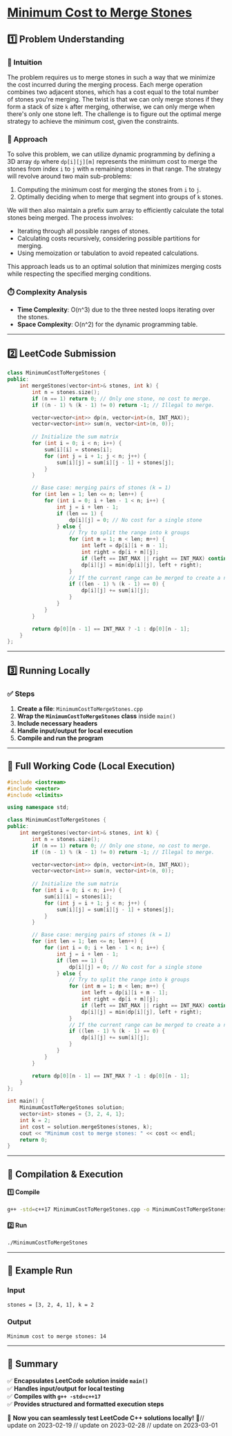 # **[Minimum Cost to Merge Stones](https://leetcode.com/problems/minimum-cost-to-merge-stones/description/)**  

## **1️⃣ Problem Understanding**  
### **📌 Intuition**  
The problem requires us to merge stones in such a way that we minimize the cost incurred during the merging process. Each merge operation combines two adjacent stones, which has a cost equal to the total number of stones you're merging. The twist is that we can only merge stones if they form a stack of size `k` after merging, otherwise, we can only merge when there's only one stone left. The challenge is to figure out the optimal merge strategy to achieve the minimum cost, given the constraints.

### **🚀 Approach**  
To solve this problem, we can utilize dynamic programming by defining a 3D array `dp` where `dp[i][j][m]` represents the minimum cost to merge the stones from index `i` to `j` with `m` remaining stones in that range. The strategy will revolve around two main sub-problems:
1. Computing the minimum cost for merging the stones from `i` to `j`.
2. Optimally deciding when to merge that segment into groups of `k` stones.

We will then also maintain a prefix sum array to efficiently calculate the total stones being merged. The process involves:
- Iterating through all possible ranges of stones.
- Calculating costs recursively, considering possible partitions for merging.
- Using memoization or tabulation to avoid repeated calculations.

This approach leads us to an optimal solution that minimizes merging costs while respecting the specified merging conditions.

### **⏱️ Complexity Analysis**  
- **Time Complexity**: O(n^3) due to the three nested loops iterating over the stones.
- **Space Complexity**: O(n^2) for the dynamic programming table.

---  

## **2️⃣ LeetCode Submission**  
```cpp
class MinimumCostToMergeStones {
public:
    int mergeStones(vector<int>& stones, int k) {
        int n = stones.size();
        if (n == 1) return 0; // Only one stone, no cost to merge.
        if ((n - 1) % (k - 1) != 0) return -1; // Illegal to merge.

        vector<vector<int>> dp(n, vector<int>(n, INT_MAX));
        vector<vector<int>> sum(n, vector<int>(n, 0));
        
        // Initialize the sum matrix
        for (int i = 0; i < n; i++) {
            sum[i][i] = stones[i];
            for (int j = i + 1; j < n; j++) {
                sum[i][j] = sum[i][j - 1] + stones[j];
            }
        }

        // Base case: merging pairs of stones (k = 1)
        for (int len = 1; len <= n; len++) {
            for (int i = 0; i + len - 1 < n; i++) {
                int j = i + len - 1;
                if (len == 1) {
                    dp[i][j] = 0; // No cost for a single stone
                } else {
                    // Try to split the range into k groups
                    for (int m = 1; m < len; m++) {
                        int left = dp[i][i + m - 1];
                        int right = dp[i + m][j];
                        if (left == INT_MAX || right == INT_MAX) continue; // Avoid unfeasible cases
                        dp[i][j] = min(dp[i][j], left + right);
                    }
                    // If the current range can be merged to create a new stone
                    if ((len - 1) % (k - 1) == 0) {
                        dp[i][j] += sum[i][j];
                    }
                }
            }
        }

        return dp[0][n - 1] == INT_MAX ? -1 : dp[0][n - 1];
    }
};
```  

---  

## **3️⃣ Running Locally**  
### **✅ Steps**  
1. **Create a file**: `MinimumCostToMergeStones.cpp`  
2. **Wrap the `MinimumCostToMergeStones` class** inside `main()`  
3. **Include necessary headers**  
4. **Handle input/output for local execution**  
5. **Compile and run the program**  

---  

## **📝 Full Working Code (Local Execution)**  
```cpp
#include <iostream>
#include <vector>
#include <climits>

using namespace std;

class MinimumCostToMergeStones {
public:
    int mergeStones(vector<int>& stones, int k) {
        int n = stones.size();
        if (n == 1) return 0; // Only one stone, no cost to merge.
        if ((n - 1) % (k - 1) != 0) return -1; // Illegal to merge.

        vector<vector<int>> dp(n, vector<int>(n, INT_MAX));
        vector<vector<int>> sum(n, vector<int>(n, 0));
        
        // Initialize the sum matrix
        for (int i = 0; i < n; i++) {
            sum[i][i] = stones[i];
            for (int j = i + 1; j < n; j++) {
                sum[i][j] = sum[i][j - 1] + stones[j];
            }
        }

        // Base case: merging pairs of stones (k = 1)
        for (int len = 1; len <= n; len++) {
            for (int i = 0; i + len - 1 < n; i++) {
                int j = i + len - 1;
                if (len == 1) {
                    dp[i][j] = 0; // No cost for a single stone
                } else {
                    // Try to split the range into k groups
                    for (int m = 1; m < len; m++) {
                        int left = dp[i][i + m - 1];
                        int right = dp[i + m][j];
                        if (left == INT_MAX || right == INT_MAX) continue; // Avoid unfeasible cases
                        dp[i][j] = min(dp[i][j], left + right);
                    }
                    // If the current range can be merged to create a new stone
                    if ((len - 1) % (k - 1) == 0) {
                        dp[i][j] += sum[i][j];
                    }
                }
            }
        }

        return dp[0][n - 1] == INT_MAX ? -1 : dp[0][n - 1];
    }
};

int main() {
    MinimumCostToMergeStones solution;
    vector<int> stones = {3, 2, 4, 1};
    int k = 2;
    int cost = solution.mergeStones(stones, k);
    cout << "Minimum cost to merge stones: " << cost << endl;
    return 0;
}
```  

---  

## **🔧 Compilation & Execution**  
#### **1️⃣ Compile**  
```bash
g++ -std=c++17 MinimumCostToMergeStones.cpp -o MinimumCostToMergeStones
```  

#### **2️⃣ Run**  
```bash
./MinimumCostToMergeStones
```  

---  

## **🎯 Example Run**  
### **Input**  
```
stones = [3, 2, 4, 1], k = 2
```  
### **Output**  
```
Minimum cost to merge stones: 14
```  

---  

## **📌 Summary**  
✅ **Encapsulates LeetCode solution inside `main()`**  
✅ **Handles input/output for local testing**  
✅ **Compiles with `g++ -std=c++17`**  
✅ **Provides structured and formatted execution steps**  

🚀 **Now you can seamlessly test LeetCode C++ solutions locally!** 🚀// update on 2023-02-19
// update on 2023-02-28
// update on 2023-03-01

